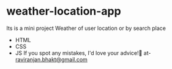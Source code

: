 # weather-location-app
Its is a mini project
Weather of user location or by search place
- HTML
- CSS
- JS
If you spot any mistakes, I'd love your advice!🚀
at- raviranjan.bhakt@gmail.com
